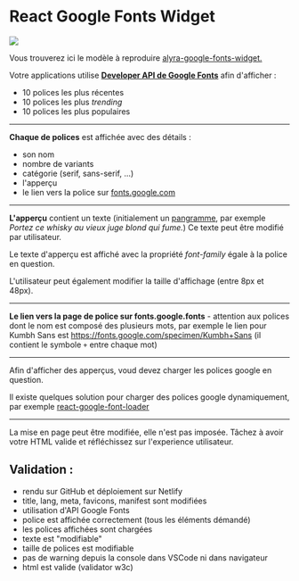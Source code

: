 # React Google Fonts Widget

![](https://assets.codepen.io/4515922/pangramme_1.jpg)

Vous trouverez ici le modèle à reproduire [alyra-google-fonts-widget.](https://alyra-google-fonts-widget.netlify.app/)

Votre applications utilise [**Developer API de Google Fonts**](https://developers.google.com/fonts/docs/developer_api) afin d'afficher :

- 10 polices les plus récentes
- 10 polices les plus _trending_
- 10 polices les plus populaires

<hr />
 
 **Chaque de polices** est affichée avec des détails :
 
   - son nom 
   - nombre de variants
   - catégorie (serif, sans-serif, ...)
   - l'apperçu 
   - le lien vers la police sur [fonts.google.com](https://fonts.google.com)
   
<hr />

**L'apperçu** contient un texte (initialement un [pangramme](https://fr.wikipedia.org/wiki/Pangramme), par exemple _Portez ce whisky au vieux juge blond qui fume._) Ce texte peut être modifié par utilisateur.

Le texte d'apperçu est affiché avec la propriété _font-family_ égale à la police en question.

L'utilisateur peut également modifier la taille d'affichage (entre 8px et 48px).

<hr />

**Le lien vers la page de police sur fonts.google.fonts** - attention aux polices dont le nom est composé des plusieurs mots,
par exemple le lien pour Kumbh Sans est https://fonts.google.com/specimen/Kumbh+Sans (il contient le symbole `+` entre chaque mot)

<hr />

Afin d'afficher des apperçus, voud devez charger les polices google en question.

Il existe quelques solution pour charger des polices google dynamiquement, par exemple [react-google-font-loader](https://github.com/jakewtaylor/react-google-font-loader)

<hr />

La mise en page peut être modifiée, elle n'est pas imposée. Tâchez à avoir votre HTML valide et réfléchissez sur l'experience utilisateur.

## Validation :

- rendu sur GitHub et déploiement sur Netlify
- title, lang, meta, favicons, manifest sont modifiées
- utilisation d'API Google Fonts
- police est affichée correctement (tous les éléments démandé)
- les polices affichées sont chargées
- texte est "modifiable"
- taille de polices est modifiable
- pas de warning depuis la console dans VSCode ni dans navigateur
- html est valide (validator w3c)
